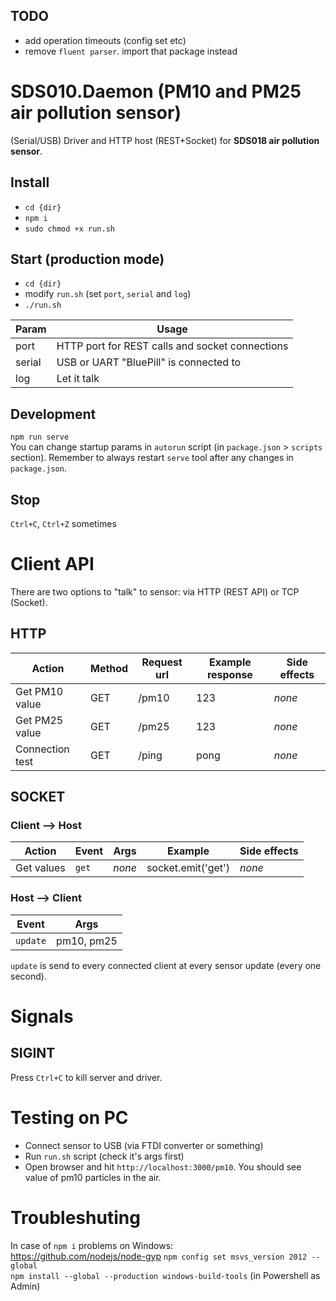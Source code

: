 ## TODO
- add operation timeouts (config set etc)
- remove `fluent parser`. import that package instead 

# SDS010.Daemon (PM10 and PM25 air pollution sensor)

(Serial/USB) Driver and HTTP host (REST+Socket) for **SDS018 air pollution sensor**.  

## Install 

- `cd {dir}`
- `npm i`
- `sudo chmod +x run.sh`

## Start (production mode)

- `cd {dir}`
- modify `run.sh` (set `port`, `serial` and `log`)
- `./run.sh`

| Param     | Usage                                           |
| --------- | ----------------------------------------------- |
| port      | HTTP port for REST calls and socket connections |
| serial    | USB or UART "BluePill" is connected to          |
| log       | Let it talk                                     |

## Development

`npm run serve`  
You can change startup params in `autorun` script (in `package.json` > `scripts` section). 
Remember to always restart `serve` tool after any changes in `package.json`.

## Stop

`Ctrl+C`, `Ctrl+Z` sometimes

# Client API

There are two options to "talk" to sensor: via HTTP (REST API) or TCP (Socket).

## HTTP

| Action            | Method  | Request url     | Example response | Side effects    |
| ----------------- | ------- | --------------- | ---------------- | --------------- |
| Get PM10 value    | GET     | /pm10           | 123              | *none*          |
| Get PM25 value    | GET     | /pm25           | 123              | *none*          |
| Connection test   | GET     | /ping           | pong             | *none*          |

## SOCKET

### Client --> Host

| Action       | Event  | Args      | Example               | Side effects     |
| ------------ | ------ | --------- | --------------------- | -----------------|
| Get values   | `get`  | *none*    | socket.emit('get')    | *none*           |

### Host --> Client

| Event           | Args          |
| --------------- | ------------- |
| `update`        | pm10, pm25    |

`update` is send to every connected client at every sensor update (every one second).

# Signals  
  
## SIGINT  
  
Press `Ctrl+C` to kill server and driver.

# Testing on PC

- Connect sensor to USB (via FTDI converter or something)
- Run `run.sh` script (check it's args first)
- Open browser and hit `http://localhost:3000/pm10`. You should see value of pm10 particles in the air.

# Troubleshuting

In case of `npm i` problems on Windows:  
https://github.com/nodejs/node-gyp
`npm config set msvs_version 2012 --global`  
`npm install --global --production windows-build-tools` (in Powershell as Admin)  
